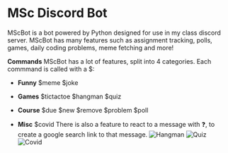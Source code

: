 # MSc Discord Bot

MScBot is a bot powered by Python designed for use in my class discord server. MScBot has many features such as assignment tracking, polls, games, daily coding problems, meme fetching and more!

__Commands__
MScBot has a lot of features, split into 4 categories. Each commmand is called with a $:

* __Funny__ $meme $joke

* __Games__ $tictactoe $hangman $quiz

* __Course__ $due $new $remove $problem $poll

* __Misc__ $covid
There is also a feature to react to a message with ❓, to create a google search link to that message.
![Hangman](/files/demo_images/hangman.PNG "Hangman")
![Quiz](/files/demo_images/quiz.PNG "Quiz")
![Covid](/files/demo_images/covid.PNG "Covid")
